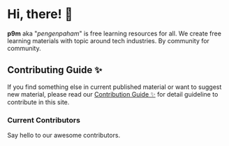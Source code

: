 
# Hi, there! :wave:

**p9m** aka "*pengenpaham*" is free learning resources for all. We create free learning materials with topic around tech industries. By community for community.

## Contributing Guide ✨

If you find something else in current published material or want to suggest new material,
please read our [Contribution Guide ✨](/contributing-guide) for detail guideline to contribute in this site.


### Current Contributors

<script setup>
import { VPTeamMembers } from 'vitepress/theme'

const members = [
  {
    avatar: 'https://www.github.com/ervinismu.png',
    name: 'ervinismu',
    title: 'Software Engineer | Ruby Developer',
    links: [
      { icon: 'github', link: 'https://github.com/ervinismu' },
    ]
  }
]
</script>

Say hello to our awesome contributors.

<VPTeamMembers size="small" :members="members" />
